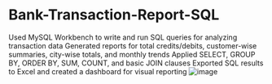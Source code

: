 # Bank-Transaction-Report-SQL
Used MySQL Workbench to write and run SQL queries for analyzing transaction data
Generated reports for total credits/debits, customer-wise summaries, city-wise totals, and monthly trends
Applied SELECT, GROUP BY, ORDER BY, SUM, COUNT, and basic JOIN clauses
Exported SQL results to Excel and created a dashboard for visual reporting
![image](https://github.com/user-attachments/assets/291ea9e8-9357-43e8-9c8b-dc53d94949f5)

